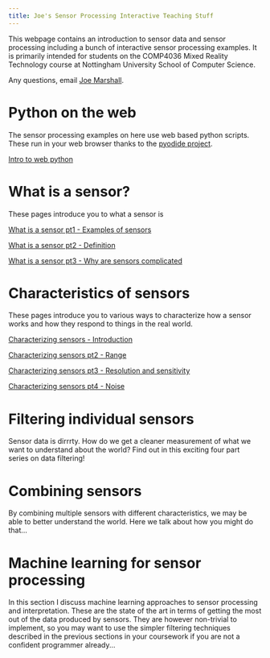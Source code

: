 ```yaml
---
title: Joe's Sensor Processing Interactive Teaching Stuff
---
```


This webpage contains an introduction to sensor data and sensor processing including a bunch of interactive sensor processing examples. It is primarily intended for students on the COMP4036 Mixed Reality Technology course at Nottingham University School of Computer Science. 

Any questions, email [Joe Marshall](mailto:joe.marshall@nottingham.ac.uk).

# Python on the web

The sensor processing examples on here use web based python scripts. These run in your web browser thanks to the [pyodide project](https://pyodide.org/).

[Intro to web python](python_intro.md)

# What is a sensor?
These pages introduce you to what a sensor is

[What is a sensor pt1 - Examples of sensors](what_is_a_sensor.md)

[What is a sensor pt2 - Definition](what_is_a_sensor2.md)

[What is a sensor pt3 - Why are sensors complicated](what_is_a_sensor3.md)

# Characteristics of sensors
These pages introduce you to various ways to characterize how a sensor works and how they respond to things in the real world. 

[Characterizing sensors - Introduction](characterizing_sensors.md)

[Characterizing sensors pt2 - Range ]()


[Characterizing sensors pt3 - Resolution and sensitivity]()

[Characterizing sensors pt4 - Noise]()


# Filtering individual sensors
Sensor data is dirrrty. How do we get a cleaner measurement of what we want to understand about the world? Find out in this exciting four part series on data filtering!

# Combining sensors
By combining multiple sensors with different characteristics, we may be able to better understand the world. Here we talk about how you might do that...

# Machine learning for sensor processing
In this section I discuss machine learning approaches to sensor processing and interpretation. These are the state of the art in terms of getting the most out of the data produced by sensors. They are however non-trivial to implement, so you may want to use the simpler filtering techniques described in the previous sections in your coursework if you are not a confident programmer already...

